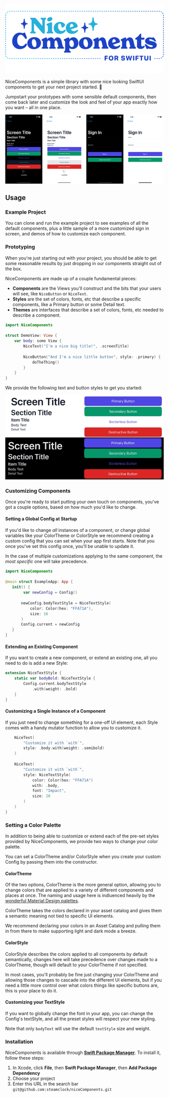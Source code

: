 ![NiceComponents](nice_components.png)

NiceComponents is a simple library with some nice looking SwiftUI components to get your next project started. 🚀

Jumpstart your prototypes with some sensible default components, then come back later and customize the look and feel of your app exactly how you want – all in one place.

![](preview.png)

## Usage

### Example Project

You can clone and run the example project to see examples of all the default components, plus a little sample of a more customized sign in screen, and demos of how to customize each component.

### Prototyping

When you're just starting out with your project, you should be able to get some reasonable results by just dropping in our components straight out of the box.

NiceComponents are made up of a couple fundamental pieces:
- **Components** are the Views you'll construct and the bits that your users will see, like `NiceButton` or `NiceText`.
- **Styles** are the set of colors, fonts, etc that describe a specific components, like a Primary button or some Detail text.
- **Themes** are interfaces that describe a set of colors, fonts, etc needed to describe a component.

```swift
import NiceComponents

struct DemoView: View {
    var body: some View {
        NiceText("I'm a nice big title!", .screenTitle)
        
        NiceButton("And I'm a nice little button", style: .primary) {
            doTheThing()
        }
    }
}
```

We provide the following text and button styles to get you started:

![](textAndButtonStyles.jpg)

### Customizing Components

Once you're ready to start putting your own touch on components, you've got a couple options, based on how much you'd like to change.

#### Setting a Global Config at Startup

If you'd like to change _all_ instances of a component, or change global variables like your ColorTheme or ColorStyle we recommend creating a custom config that you can set when your app first starts. Note that you once you've set this config once, you'll be unable to update it.

In the case of multiple customizations applying to the same component, the _most specific_ one will take precedence.

```swift
import NiceComponents

@main struct ExampleApp: App {
   init() {
        var newConfig = Config()
       
       newConfig.bodyTextStyle = NiceTextStyle(
           color: Color(hex: "FFA71A"),
           size: 16
       )
       Config.current = newConfig
   }
}
```

#### Extending an Existing Component

If you want to create a new component, or extend an existing one, all you need to do is add a new Style:

```swift
extension NiceTextStyle {
    static var bodyBold: NiceTextStyle {
        Config.current.bodyTextStyle
            .with(weight: .bold)
    }
}

```

#### Customizing a Single Instance of a Component

If you just need to change something for a one-off UI element, each Style comes with a handy mutator function to allow you to customize it.

```swift
    NiceText(
        "Customize it with `with`", 
        style: .body.with(weight: .semibold)
    )

    NiceText(
        "Customize it with `with`", 
        style: NiceTextStyle(
            color: Color(hex: "FFA71A")
            with: .body,
            font: "Impact",
            size: 20
        )
    )
}

```

### Setting a Color Palette

In addition to being able to customize or extend each of the pre-set styles provided by NiceComponents, we provide two ways to change your color palette.

You can set a ColorTheme and/or ColorStyle when you create your custom Config by passing them into the constructor.


#### ColorTheme

Of the two options, ColorTheme is the more general option, allowing you to change colors that are applied to a variety of different components and places at once. The naming and usage here is indluenced heavily by the [wonderful Material Design palettes](https://m2.material.io/design/color/the-color-system.html).

ColorTheme takes the colors declared in your asset catalog and gives them a semantic meaning not tied to specific UI elements. 

We recommend declaring your colors in an Asset Catalog and pulling them in from there to make supporting light and dark mode a breeze. 

#### ColorStyle

ColorStyle describes the colors applied to all components by default semantically, changes here will take precedence over changes made to a ColorTheme, though will default to your ColorTheme if not specified.

In most cases, you'll probably be fine just changing your ColorTheme and allowing those changes to cascade into the different UI elements, but if you need a little more control over what colors things like specific buttons are, this is your place to do it.

#### Customizing your TextStyle

If you want to globally change the font in your app, you can change the Config's textStyle, and all the preset styles will respect your new styling.

Note that only `bodyText` will use the default `textStyle` size and weight.


### Installation

NiceComponents is available through **[Swift Package Manager](https://swift.org/package-manager/)**. To install it, follow these steps:

1. In Xcode, click **File**, then **Swift Package Manager**, then **Add Package Dependency**
2. Choose your project
3. Enter this URL in the search bar `git@github.com:steamclock/niceComponents.git`
